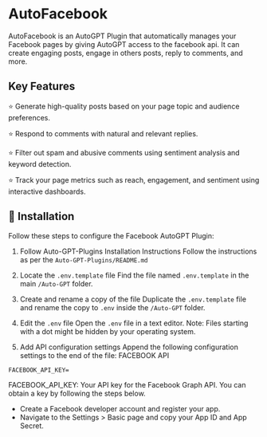# AutoFacebook

AutoFacebook is an AutoGPT Plugin that automatically manages your Facebook pages by giving AutoGPT access to the facebook api.
It can create engaging posts, engage in others posts, reply to comments, and more.
 

## Key Features


⭐ Generate high-quality posts based on your page topic and audience preferences. 

⭐ Respond to comments with natural and relevant replies. 

⭐ Filter out spam and abusive comments using sentiment analysis and keyword detection. 

⭐ Track your page metrics such as reach, engagement, and sentiment using interactive dashboards.


## 🔧 Installation
Follow these steps to configure the Facebook AutoGPT Plugin:

1. Follow Auto-GPT-Plugins Installation Instructions
Follow the instructions as per the `Auto-GPT-Plugins/README.md`

2. Locate the `.env.template` file
Find the file named `.env.template` in the main `/Auto-GPT` folder.

3. Create and rename a copy of the file
Duplicate the `.env.template` file and rename the copy to `.env` inside the `/Auto-GPT` folder.

4. Edit the `.env` file
Open the `.env` file in a text editor. Note: Files starting with a dot might be hidden by your operating system.

5. Add API configuration settings
Append the following configuration settings to the end of the file:
FACEBOOK API

```
FACEBOOK_API_KEY=
```
FACEBOOK_API_KEY: Your API key for the Facebook Graph API. You can obtain a key by following the steps below.
- Create a Facebook developer account and register your app.
- Navigate to the Settings > Basic page and copy your App ID and App Secret.


